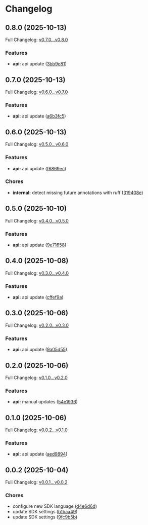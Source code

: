 # Changelog

## 0.8.0 (2025-10-13)

Full Changelog: [v0.7.0...v0.8.0](https://github.com/bountylaboratories/python-sdk/compare/v0.7.0...v0.8.0)

### Features

* **api:** api update ([3bb9e81](https://github.com/bountylaboratories/python-sdk/commit/3bb9e8141a4ed72fbb257969c25330a1afb4999a))

## 0.7.0 (2025-10-13)

Full Changelog: [v0.6.0...v0.7.0](https://github.com/bountylaboratories/python-sdk/compare/v0.6.0...v0.7.0)

### Features

* **api:** api update ([a6b3fc5](https://github.com/bountylaboratories/python-sdk/commit/a6b3fc5e26176da800c1a2083c1229da1da9465d))

## 0.6.0 (2025-10-13)

Full Changelog: [v0.5.0...v0.6.0](https://github.com/bountylaboratories/python-sdk/compare/v0.5.0...v0.6.0)

### Features

* **api:** api update ([f6869ec](https://github.com/bountylaboratories/python-sdk/commit/f6869ec87246466482d395e4155734b9ea5fae89))


### Chores

* **internal:** detect missing future annotations with ruff ([319408e](https://github.com/bountylaboratories/python-sdk/commit/319408ed5a2ec94d5e2565bc56db5880360596be))

## 0.5.0 (2025-10-10)

Full Changelog: [v0.4.0...v0.5.0](https://github.com/bountylaboratories/python-sdk/compare/v0.4.0...v0.5.0)

### Features

* **api:** api update ([9e71658](https://github.com/bountylaboratories/python-sdk/commit/9e71658b0133c59a8c2f53e9b4906f45d05de260))

## 0.4.0 (2025-10-08)

Full Changelog: [v0.3.0...v0.4.0](https://github.com/bountylaboratories/python-sdk/compare/v0.3.0...v0.4.0)

### Features

* **api:** api update ([cffef9a](https://github.com/bountylaboratories/python-sdk/commit/cffef9ac2ae64cd8b52f43cf5f1d90cb825d0cd9))

## 0.3.0 (2025-10-06)

Full Changelog: [v0.2.0...v0.3.0](https://github.com/bountylaboratories/python-sdk/compare/v0.2.0...v0.3.0)

### Features

* **api:** api update ([9a05d55](https://github.com/bountylaboratories/python-sdk/commit/9a05d557e23acc60050b1037a8d7f5039b04b81e))

## 0.2.0 (2025-10-06)

Full Changelog: [v0.1.0...v0.2.0](https://github.com/bountylaboratories/python-sdk/compare/v0.1.0...v0.2.0)

### Features

* **api:** manual updates ([54e1936](https://github.com/bountylaboratories/python-sdk/commit/54e1936ca1c135442b88e90134c35e8ccb4f061f))

## 0.1.0 (2025-10-06)

Full Changelog: [v0.0.2...v0.1.0](https://github.com/bountylaboratories/python-sdk/compare/v0.0.2...v0.1.0)

### Features

* **api:** api update ([aed9894](https://github.com/bountylaboratories/python-sdk/commit/aed9894ce044d7d362494ab5271a2361a1d5d3a9))

## 0.0.2 (2025-10-04)

Full Changelog: [v0.0.1...v0.0.2](https://github.com/bountylaboratories/python-sdk/compare/v0.0.1...v0.0.2)

### Chores

* configure new SDK language ([d4e6d6d](https://github.com/bountylaboratories/python-sdk/commit/d4e6d6d7a89f1706c81db5cf7013c01c14cd4e3e))
* update SDK settings ([b1baa49](https://github.com/bountylaboratories/python-sdk/commit/b1baa49ab531f863abd53d4ea0be0a9883f36894))
* update SDK settings ([9fc9b5b](https://github.com/bountylaboratories/python-sdk/commit/9fc9b5b30db13a0b3eedafd4e321f42c632758ec))
